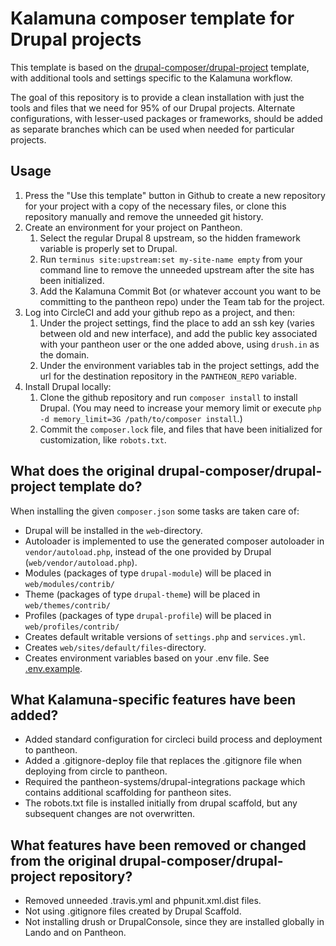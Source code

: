 # Kalamuna composer template for Drupal projects

This template is based on the [drupal-composer/drupal-project](https://github.com/drupal-composer/drupal-project) template, with additional tools and settings specific to the Kalamuna workflow.

The goal of this repository is to provide a clean installation with just the tools and files that we need for 95% of our Drupal projects. Alternate configurations, with lesser-used packages or frameworks, should be added as separate branches which can be used when needed for particular projects.

## Usage

1. Press the "Use this template" button in Github to create a new repository for your project with a copy of the necessary files, or clone this repository manually and remove the unneeded git history.
1. Create an environment for your project on Pantheon.
    1. Select the regular Drupal 8 upstream, so the hidden framework variable is properly set to Drupal.
    1. Run `terminus site:upstream:set my-site-name empty` from your command line to remove the unneeded upstream after the site has been initialized.
    1. Add the Kalamuna Commit Bot (or whatever account you want to be committing to the pantheon repo) under the Team tab for the project.
1. Log into CircleCI and add your github repo as a project, and then:
    1. Under the project settings, find the place to add an ssh key (varies between old and new interface), and add the public key associated with your pantheon user or the one added above, using `drush.in` as the domain.
    1. Under the environment variables tab in the project settings, add the url for the destination repository in the `PANTHEON_REPO` variable.
1. Install Drupal locally:
    1. Clone the github repository and run `composer install` to install Drupal. (You may need to increase your memory limit or execute `php -d memory_limit=3G /path/to/composer install`.)
    1. Commit the `composer.lock` file, and files that have been initialized for customization, like `robots.txt`.

## What does the original drupal-composer/drupal-project template do?

When installing the given `composer.json` some tasks are taken care of:

* Drupal will be installed in the `web`-directory.
* Autoloader is implemented to use the generated composer autoloader in `vendor/autoload.php`,
  instead of the one provided by Drupal (`web/vendor/autoload.php`).
* Modules (packages of type `drupal-module`) will be placed in `web/modules/contrib/`
* Theme (packages of type `drupal-theme`) will be placed in `web/themes/contrib/`
* Profiles (packages of type `drupal-profile`) will be placed in `web/profiles/contrib/`
* Creates default writable versions of `settings.php` and `services.yml`.
* Creates `web/sites/default/files`-directory.
* Creates environment variables based on your .env file. See [.env.example](.env.example).

## What Kalamuna-specific features have been added?
* Added standard configuration for circleci build process and deployment to pantheon.
* Added a .gitignore-deploy file that replaces the .gitignore file when deploying from circle to pantheon.
* Required the pantheon-systems/drupal-integrations package which contains additional scaffolding for pantheon sites.
* The robots.txt file is installed initially from drupal scaffold, but any subsequent changes are not overwritten.

## What features have been removed or changed from the original drupal-composer/drupal-project repository?
* Removed unneeded .travis.yml and phpunit.xml.dist files.
* Not using .gitignore files created by Drupal Scaffold.
* Not installing drush or DrupalConsole, since they are installed globally in Lando and on Pantheon.
